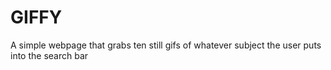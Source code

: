 # GIFFY

A simple webpage that grabs ten still gifs of whatever subject the user puts into the search bar